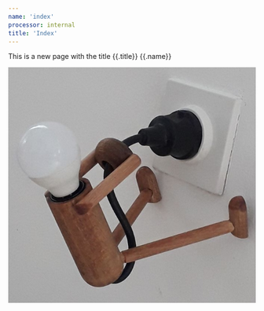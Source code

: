 ```yaml
---
name: 'index'
processor: internal
title: 'Index'
---
```

This is a new page with the title {{.title}} {{.name}}

![licht](licht.jpg)